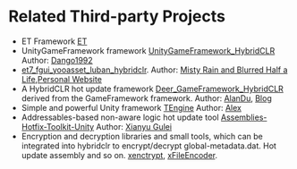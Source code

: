# Related Third-party Projects

- ET Framework [ET](https://github.com/egametang/ET)
- UnityGameFramework framework [UnityGameFramework_HybridCLR](https://github.com/Dango1992/UnityGameFramework_hybridclr)
Author: [Dango1992](https://github.com/Dango1992)
- [et7_fgui_yooasset_luban_hybridclr](https://github.com/wqaetly/ET/tree/et7_fgui_yooasset_luban_hybridclr). Author: [Misty Rain and Blurred Half a Life](https://github.com/wqaetly),[Personal Website](https://www.lfzxb.top/)
- A HybridCLR hot update framework [Deer_GameFramework_HybridCLR](https://github.com/It-Life/Deer_GameFramework_Wolong) derived from the GameFramework framework. Author: [AlanDu](https://github.com/It-Life), [Blog](https://www.cnblogs.com/AlanDu/)
- Simple and powerful Unity framework [TEngine](https://github.com/ALEXTANGXIAO/TEngine)
Author: [Alex](https://github.com/ALEXTANGXIAO)
- Addressables-based non-aware logic hot update tool [Assemblies-Hotfix-Toolkit-Unity](https://github.com/Bian-Sh/Assemblies-Hotfix-Toolkit-Unity)
Author: [Xianyu Gulei](https://github.com/Bian-Sh)
- Encryption and decryption libraries and small tools, which can be integrated into hybridclr to encrypt/decrypt global-metadata.dat. Hot update assembly and so on. [xenctrypt](https://github.com/Y-way/xencrypt), [xFileEncoder](https://github.com/Y-way/xFileEncoder).